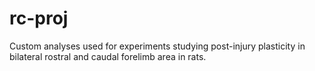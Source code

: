 # rc-proj
Custom analyses used for experiments studying post-injury plasticity in bilateral rostral and caudal forelimb area in rats.
